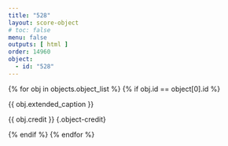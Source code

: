 ```yaml
---
title: "528"
layout: score-object
# toc: false
menu: false
outputs: [ html ]
order: 14960
object:
  - id: "528"
---
```


{% for obj in objects.object_list %}
{% if obj.id == object[0].id %}

{{ obj.extended_caption }}

{{ obj.credit }} {.object-credit}

{% endif %}
{% endfor %}
